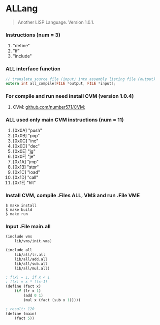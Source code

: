 # ALLang
> Another LISP Language. Version 1.0.1.

### Instructions (num = 3)
1. "define"
2. "if"
3. "include"

### ALL interface function
```c
// translate source file (input) into assembly listing file (output)
extern int all_compile(FILE *output, FILE *input);
```

### For compile and run need install CVM (version 1.0.4)
1. CVM: [github.com/number571/CVM](https://github.com/number571/CVM);

### ALL used only main CVM instructions (num = 11)
1.  [0x0A] "push"
2.  [0x0B] "pop"
3.  [0x0C] "inc"
4.  [0x0D] "dec"
5.  [0x0E] "jg"
6.  [0x0F] "je"
7.  [0x1A] "jmp"
8.  [0x1B] "stor"
9.  [0x1C] "load"
10. [0x1D] "call"
11. [0x1E] "hlt"

### Install CVM, compile .Files ALL, VMS and run .File VME
```
$ make install
$ make build
$ make run
```

### Input .File main.all
```scheme
(include vms
	lib/vms/init.vms)

(include all
	lib/all/lr.all
	lib/all/add.all
	lib/all/sub.all
	lib/all/mul.all)

; f(x) = 1, if x < 1
; f(x) = x * f(x-1)
(define (fact x)
	(if (lr x 1) 
		(add 0 1)
		(mul x (fact (sub x 1)))))

; result: 120
(define (main)
	(fact 5))
```
